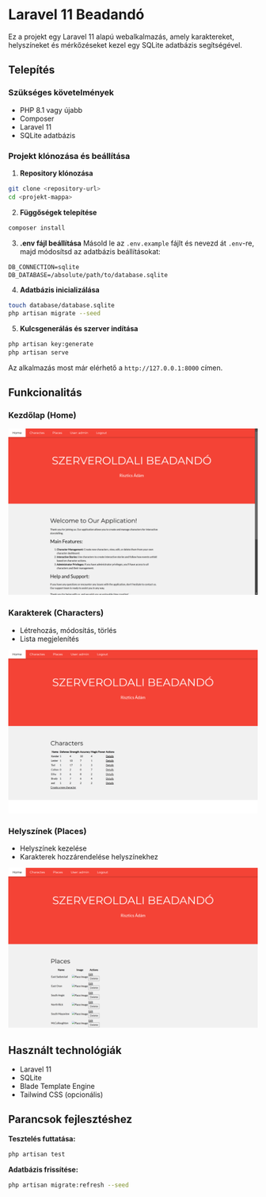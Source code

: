 # Laravel 11 Beadandó

Ez a projekt egy Laravel 11 alapú webalkalmazás, amely karaktereket, helyszíneket és mérkőzéseket kezel egy SQLite adatbázis segítségével.

## Telepítés

### Szükséges követelmények
- PHP 8.1 vagy újabb
- Composer
- Laravel 11
- SQLite adatbázis

### Projekt klónozása és beállítása

1. **Repository klónozása**
```bash
git clone <repository-url>
cd <projekt-mappa>
```

2. **Függőségek telepítése**
```bash
composer install
```

3. **.env fájl beállítása**
Másold le az `.env.example` fájlt és nevezd át `.env`-re, majd módosítsd az adatbázis beállításokat:
```env
DB_CONNECTION=sqlite
DB_DATABASE=/absolute/path/to/database.sqlite
```

4. **Adatbázis inicializálása**
```bash
touch database/database.sqlite
php artisan migrate --seed
```

5. **Kulcsgenerálás és szerver indítása**
```bash
php artisan key:generate
php artisan serve
```

Az alkalmazás most már elérhető a `http://127.0.0.1:8000` címen.

## Funkcionalitás

### Kezdőlap (Home)

![Kezdőlap](readme/home.png)

### Karakterek (Characters)
- Létrehozás, módosítás, törlés
- Lista megjelenítés

![Karakterek](readme/characters.png)

### Helyszínek (Places)
- Helyszínek kezelése
- Karakterek hozzárendelése helyszínekhez

![Helyszínek](readme/places.png)


## Használt technológiák
- Laravel 11
- SQLite
- Blade Template Engine
- Tailwind CSS (opcionális)

## Parancsok fejlesztéshez

**Tesztelés futtatása:**
```bash
php artisan test
```

**Adatbázis frissítése:**
```bash
php artisan migrate:refresh --seed
```

